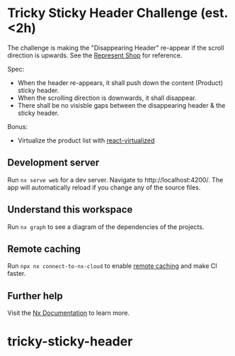 # Tricky Sticky Header Challenge (est. <2h)

The challenge is making the "Disappearing Header" re-appear if the scroll direction is upwards.
See the [Represent Shop](https://representclo.com/collections/t-shirts) for reference.

Spec:

- When the header re-appears, it shall push down the content (Product) sticky header.
- When the scrolling direction is downwards, it shall disappear.
- There shall be no visisble gaps between the disappearing header & the sticky header.

Bonus:

- Virtualize the product list with [react-virtualized](https://github.com/bvaughn/react-virtualized)

## Development server

Run `nx serve web` for a dev server. Navigate to http://localhost:4200/. The app will automatically reload if you change any of the source files.

## Understand this workspace

Run `nx graph` to see a diagram of the dependencies of the projects.

## Remote caching

Run `npx nx connect-to-nx-cloud` to enable [remote caching](https://nx.app) and make CI faster.

## Further help

Visit the [Nx Documentation](https://nx.dev) to learn more.
# tricky-sticky-header

